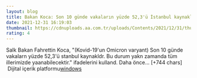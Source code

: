 ```yaml
--- 
layout: blog
title: Bakan Koca: Son 10 günde vakaların yüzde 52,3'ü İstanbul kaynaklı, bu durum yakın zamanda tüm illerimizde yaşanabilecek
date: 2021-12-31 16:19:03
thumbnail: https://cdnuploads.aa.com.tr/uploads/Contents/2021/12/31/thumbs_b_c_e25b7a45b9d2fbcf4216f92cc7f69070.jpg
rating: 4
---
```

Salk Bakan Fahrettin Koca, "(Kovid-19'un Omicron varyant) Son 10 günde vakalarn yüzde 52,3'ü stanbul kaynakldr. Bu durum yakn zamanda tüm illerimizde yaanabilecektir." ifadelerini kulland.
Daha önce… [+744 chars]</br>&nbsp;Dijital içerik platformu<a href="https://www.techno-light.net/">windows</a>